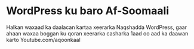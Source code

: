 # WordPress ku baro Af-Soomaali

Halkan waxaad ka daalacan kartaa xeerarka Naqshadda WordPress, gaar ahaan waxaa boggan ku qoran xeerarka casharka 1aad oo aad ka daawan karto Youtube.com/aqoonkaal
